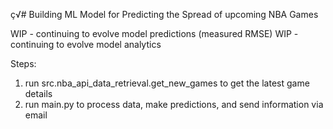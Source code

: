 ç√# Building ML Model for Predicting the Spread of upcoming NBA Games

WIP - continuing to evolve model predictions (measured RMSE)
WIP - continuing to evolve model analytics

Steps:
1. run src.nba_api_data_retrieval.get_new_games to get the latest game details 
2. run main.py to process data, make predictions, and send information via email